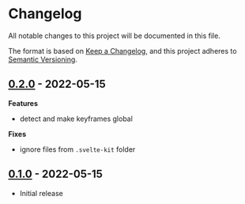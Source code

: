 # Changelog

All notable changes to this project will be documented in this file.

The format is based on [Keep a Changelog](https://keepachangelog.com/en/1.0.0/),
and this project adheres to [Semantic Versioning](https://semver.org/spec/v2.0.0.html).

## [0.2.0](https://github.com/metonym/svelte-preprocess-global/releases/tag/v0.2.0) - 2022-05-15

**Features**

- detect and make keyframes global

**Fixes**

- ignore files from `.svelte-kit` folder

## [0.1.0](https://github.com/metonym/svelte-preprocess-global/releases/tag/v0.1.0) - 2022-05-15

- Initial release
